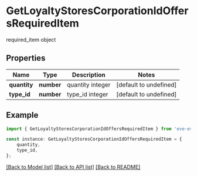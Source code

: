 # GetLoyaltyStoresCorporationIdOffersRequiredItem

required_item object

## Properties

Name | Type | Description | Notes
------------ | ------------- | ------------- | -------------
**quantity** | **number** | quantity integer | [default to undefined]
**type_id** | **number** | type_id integer | [default to undefined]

## Example

```typescript
import { GetLoyaltyStoresCorporationIdOffersRequiredItem } from 'eve-esi-client-ts';

const instance: GetLoyaltyStoresCorporationIdOffersRequiredItem = {
    quantity,
    type_id,
};
```

[[Back to Model list]](../README.md#documentation-for-models) [[Back to API list]](../README.md#documentation-for-api-endpoints) [[Back to README]](../README.md)
